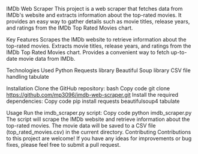 IMDb Web Scraper
This project is a web scraper that fetches data from IMDb's website and extracts information about the top-rated movies. It provides an easy way to gather details such as movie titles, release years, and ratings from the IMDb Top Rated Movies chart.

Key Features
Scrapes the IMDb website to retrieve information about the top-rated movies.
Extracts movie titles, release years, and ratings from the IMDb Top Rated Movies chart.
Provides a convenient way to fetch up-to-date movie data from IMDb.

Technologies Used
Python
Requests library
Beautiful Soup library
CSV file handling
tabulate


Installation
Clone the GitHub repository:
bash
Copy code
git clone https://github.com/mp3096/imdb-web-scraper.git
Install the required dependencies:
Copy code
pip install requests beautifulsoup4 tabulate


Usage
Run the imdb_scraper.py script:
Copy code
python imdb_scraper.py
The script will scrape the IMDb website and retrieve information about the top-rated movies.
The movie data will be saved to a CSV file (top_rated_movies.csv) in the current directory.
Contributing
Contributions to this project are welcome! If you have any ideas for improvements or bug fixes, please feel free to submit a pull request.

